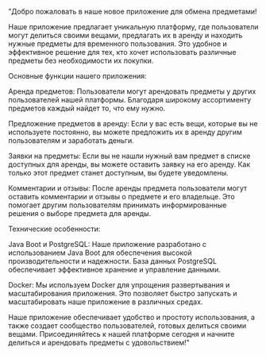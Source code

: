 "Добро пожаловать в наше новое приложение для обмена предметами!

Наше приложение предлагает уникальную платформу, где пользователи могут делиться своими вещами, предлагать их в аренду и находить нужные предметы для временного пользования. Это удобное и эффективное решение для тех, кто хочет использовать различные предметы без необходимости их покупки.

Основные функции нашего приложения:

Аренда предметов: Пользователи могут арендовать предметы у других пользователей нашей платформы. Благодаря широкому ассортименту предметов каждый найдет то, что ему нужно.

Предложение предметов в аренду: Если у вас есть вещи, которые вы не используете постоянно, вы можете предложить их в аренду другим пользователям и заработать деньги.

Заявки на предметы: Если вы не нашли нужный вам предмет в списке доступных для аренды, вы можете оставить заявку на его аренду. Как только этот предмет станет доступным, вы будете уведомлены.

Комментарии и отзывы: После аренды предмета пользователи могут оставить комментарии и отзывы о предмете и его владельце. Это помогает другим пользователям принимать информированные решения о выборе предмета для аренды.

Технические особенности:

Java Boot и PostgreSQL: Наше приложение разработано с использованием Java Boot для обеспечения высокой производительности и надежности. База данных PostgreSQL обеспечивает эффективное хранение и управление данными.

Docker: Мы используем Docker для упрощения развертывания и масштабирования приложения. Это позволяет быстро запускать и масштабировать наше приложение в различных средах.

Наше приложение обеспечивает удобство и простоту использования, а также создает сообщество пользователей, готовых делиться своими вещами. Присоединяйтесь к нашей платформе сегодня и начните делиться и арендовать предметы с удовольствием!"
